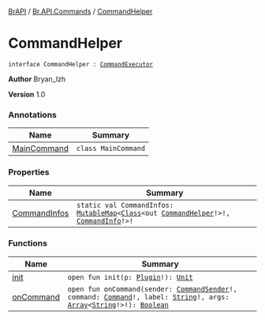[BrAPI](../../index.md) / [Br.API.Commands](../index.md) / [CommandHelper](./index.md)

# CommandHelper

`interface CommandHelper : `[`CommandExecutor`](https://hub.spigotmc.org/javadocs/spigot/org/bukkit/command/CommandExecutor.html)

**Author**
Bryan_lzh

**Version**
1.0

### Annotations

| Name | Summary |
|---|---|
| [MainCommand](-main-command/index.md) | `class MainCommand` |

### Properties

| Name | Summary |
|---|---|
| [CommandInfos](-command-infos.md) | `static val CommandInfos: `[`MutableMap`](https://kotlinlang.org/api/latest/jvm/stdlib/kotlin.collections/-mutable-map/index.html)`<`[`Class`](https://docs.oracle.com/javase/8/docs/api/java/lang/Class.html)`<out `[`CommandHelper`](./index.md)`!>!, `[`CommandInfo`](../-command-info/index.md)`!>!` |

### Functions

| Name | Summary |
|---|---|
| [init](init.md) | `open fun init(p: `[`Plugin`](https://hub.spigotmc.org/javadocs/spigot/org/bukkit/plugin/Plugin.html)`!): `[`Unit`](https://kotlinlang.org/api/latest/jvm/stdlib/kotlin/-unit/index.html) |
| [onCommand](on-command.md) | `open fun onCommand(sender: `[`CommandSender`](https://hub.spigotmc.org/javadocs/spigot/org/bukkit/command/CommandSender.html)`!, command: `[`Command`](https://hub.spigotmc.org/javadocs/spigot/org/bukkit/command/Command.html)`!, label: `[`String`](https://kotlinlang.org/api/latest/jvm/stdlib/kotlin/-string/index.html)`!, args: `[`Array`](https://kotlinlang.org/api/latest/jvm/stdlib/kotlin/-array/index.html)`<`[`String`](https://kotlinlang.org/api/latest/jvm/stdlib/kotlin/-string/index.html)`!>!): `[`Boolean`](https://kotlinlang.org/api/latest/jvm/stdlib/kotlin/-boolean/index.html) |
